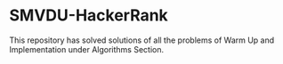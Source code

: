 # SMVDU-HackerRank
This repository has solved solutions of all the problems of Warm Up and Implementation under Algorithms Section.
